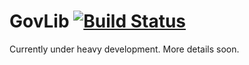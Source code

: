 # GovLib [![Build Status](https://travis-ci.org/phil-harmoniq/GovLib.svg?branch=master)](https://travis-ci.org/phil-harmoniq/GovLib)

Currently under heavy development. More details soon.